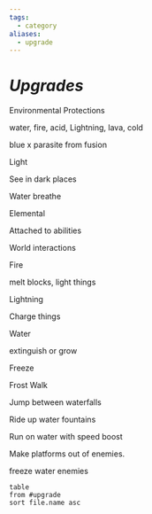 ```yaml
---
tags:
  - category
aliases:
  - upgrade
---
```

# _Upgrades_

Environmental Protections

water, fire, acid, Lightning, lava, cold

blue x parasite from fusion

Light

See in dark places

Water breathe

Elemental

Attached to abilities

World interactions

Fire

melt blocks, light things

Lightning

Charge things

Water

extinguish or grow

Freeze

Frost Walk

Jump between waterfalls

Ride up water fountains

Run on water with speed boost

Make platforms out of enemies. 

freeze water enemies

```dataview
table
from #upgrade
sort file.name asc
```

